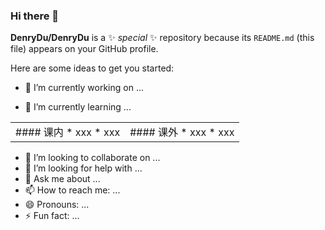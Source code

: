 ### Hi there 👋


**DenryDu/DenryDu** is a ✨ _special_ ✨ repository because its `README.md` (this file) appears on your GitHub profile.

Here are some ideas to get you started:

- 🔭 I’m currently working on ...

- 🌱 I’m currently learning ...

<table width="800px">
<tr>
    <td valign="top" width="50%">
        #### 课内
        * xxx
        * xxx
    </td>
    <td valign="top" width="50%">
        #### 课外
        * xxx
        * xxx
    </td>
</tr>
</table>
  
- 👯 I’m looking to collaborate on ...
- 🤔 I’m looking for help with ...
- 💬 Ask me about ...
- 📫 How to reach me: ...
- 😄 Pronouns: ...
- ⚡ Fun fact: ...
